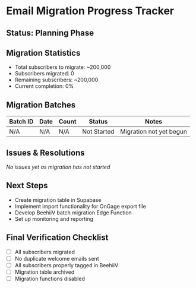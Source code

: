 
# Email Migration Progress Tracker

## Status: Planning Phase

## Migration Statistics
- Total subscribers to migrate: ~200,000
- Subscribers migrated: 0
- Remaining subscribers: ~200,000
- Current completion: 0%

## Migration Batches
| Batch ID | Date | Count | Status | Notes |
|----------|------|-------|--------|-------|
| N/A | N/A | N/A | Not Started | Migration not yet begun |

## Issues & Resolutions
*No issues yet as migration has not started*

## Next Steps
- Create migration table in Supabase
- Implement import functionality for OnGage export file
- Develop BeehiiV batch migration Edge Function
- Set up monitoring and reporting

## Final Verification Checklist
- [ ] All subscribers migrated
- [ ] No duplicate welcome emails sent
- [ ] All subscribers properly tagged in BeehiiV
- [ ] Migration table archived
- [ ] Migration functions disabled
